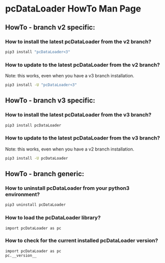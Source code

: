 # pcDataLoader HowTo Man Page


## HowTo - branch v2 specific:

### How to install the latest pcDataLoader from the v2 branch?
```bash
pip3 install "pcDataLoader<3"
```

### How to update to the latest pcDataLoader from the v2 branch?
Note: this works, even when you have a v3 branch installation.
```bash
pip3 install -U "pcDataLoader<3"
```


## HowTo - branch v3 specific:

### How to install the latest pcDataLoader from the v3 branch?
```bash
pip3 install pcDataLoader
```

### How to update to the latest pcDataLoader from the v3 branch?
Note: this works, even when you have a v2 branch installation.
```bash
pip3 install -U pcDataLoader
```

## HowTo - branch generic:

### How to uninstall pcDataLoader from your python3 environment?
```bash
pip3 uninstall pcDataLoader
```

### How to load the pcDataLoader library?
```python3
import pcDataLoader as pc
```

### How to check for the current installed pcDataLoader version?
```python3
import pcDataLoader as pc
pc.__version__
```

